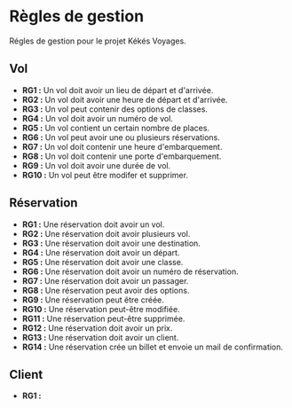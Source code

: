 # Règles de gestion

Régles de gestion pour le projet Kékés Voyages.

## Vol

- **RG1 :** Un vol doit avoir un lieu de départ et d'arrivée.
- **RG2 :** Un vol doit avoir une heure de départ et d'arrivée.
- **RG3 :** Un vol peut contenir des options de classes.
- **RG4 :** Un vol doit avoir un numéro de vol.
- **RG5 :** Un vol contient un certain nombre de places.
- **RG6 :** Un vol peut avoir une ou plusieurs réservations.
- **RG7 :** Un vol doit contenir une heure d'embarquement.
- **RG8 :** Un vol doit contenir une porte d'embarquement.
- **RG9 :** Un vol doit avoir une durée de vol.
- **RG10 :** Un vol peut être modifer et supprimer.

## Réservation

- **RG1 :** Une réservation doit avoir un vol.
- **RG2 :** Une réservation doit avoir plusieurs vol.
- **RG3 :** Une réservation doit avoir une destination.
- **RG4 :** Une réservation doit avoir un départ.
- **RG5 :** Une réservation doit avoir une classe.
- **RG6 :** Une réservation doit avoir un numéro de réservation.
- **RG7 :** Une réservation doit avoir un passager.
- **RG8 :** Une réservation peut avoir des options.
- **RG9 :** Une réservation peut être créée.
- **RG10 :** Une réservation peut-être modifiée.
- **RG11 :** Une réservation peut-être supprimée.
- **RG12 :** Une réservation doit avoir un prix.
- **RG13 :** Une réservation doit avoir un client.
- **RG14 :** Une réservation crée un billet et envoie un mail de confirmation.

## Client

- **RG1 :**
